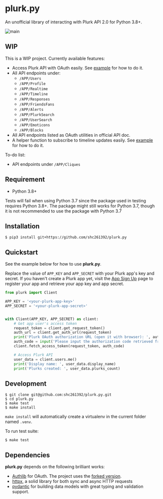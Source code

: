 # plurk.py
An unofficial library of interacting with Plurk API 2.0 for Python 3.8+.

![main](https://github.com/shc261392/plurk.py/actions/workflows/ci.yml/badge.svg?branch=main)

## WIP

This is a WIP project. Currently available features:

- Access Plurk API with OAuth easily. See [example](https://github.com/shc261392/plurk.py/blob/main/examples/quickstart.py) for how to do it.
- All API endpoints under:
    - `/APP/Users`
    - `/APP/Profile`
    - `/APP/Realtime`
    - `/APP/Timeline`
    - `/APP/Responses`
    - `/APP/FriendsFans`
    - `/APP/Alerts`
    - `/APP/PlurkSearch`
    - `/APP/UserSearch`
    - `/APP/Emoticons`
    - `/APP/Blocks`
- All API endpoints listed as OAuth utilities in official API doc.
- A helper function to subscribe to timeline updates easily. See [example](https://github.com/shc261392/plurk.py/blob/main/examples/quickstart.py) for how to do it.

To-do list:

- API endpoints under `/APP/Cliques`

## Requirement

- Python 3.8+

Tests will fail when using Python 3.7 since the package used in testing requires Python 3.8+.
The package might still works for Python 3.7, though it is not recommended to use the package with Python 3.7

## Installation

```shell
$ pip3 install git+https://github.com/shc261392/plurk.py
```

## Quickstart

See the example below for how to use **plurk.py**.

Replace the value of `APP_KEY` and `APP_SECRET` with your Plurk app's key and secret.
If you haven't create a Plurk app yet, visit the [App Sign Up](https://www.plurk.com/PlurkApp/create) page
to register your app and retrieve your app key and app secret.


```python
from plurk import Client

APP_KEY = '<your-plurk-app-key>'
APP_SECRET = '<your-plurk-app-secret>'


with Client(APP_KEY, APP_SECRET) as client:
    # Get app user's access token
    request_token = client.get_request_token()
    auth_url = client.get_auth_url(request_token)
    print('Plurk OAuth authorization URL (open it with browser): ', auth_url)
    auth_code = input('Please input the authorization code retrieved from authorization URL: ')
    client.fetch_access_token(request_token, auth_code)

    # Access Plurk API
    user_data = client.users.me()
    print('Display name: ', user_data.display_name)
    print('Plurks created: ', user_data.plurks_count)
```

## Development

```shell
$ git clone git@github.com:shc261392/plurk.py.git
$ cd plurk.py
$ make test
$ make install
```

`make install` will automatically create a virtualenv in the current folder named `.venv`.

To run test suite:

```shell
$ make test
```

## Dependencies

**plurk.py** depends on the following brilliant works:
- [Authlib](https://github.com/lepture/authlib) for OAuth. The project uses the [forked version](https://github.com/shc261392/authlib).
- [httpx](https://github.com/encode/httpx), a solid library for both sync and async HTTP requests
- [pydantic](https://github.com/pydantic/pydantic) for building data models with great typing and validation support.
